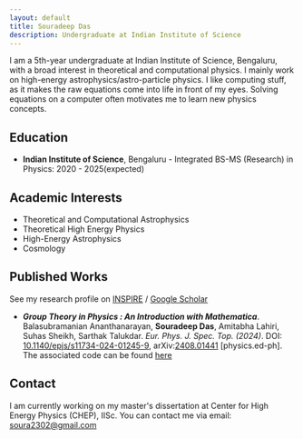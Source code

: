 ```yaml
---
layout: default
title: Souradeep Das
description: Undergraduate at Indian Institute of Science
---
```



I am a 5th-year undergraduate at Indian Institute of Science, Bengaluru, with a broad interest in theoretical and computational physics. I mainly work on high-energy astrophysics/astro-particle physics. I like computing stuff, as it makes the raw equations come into life in front of my eyes. Solving equations on a computer often motivates me to learn new physics concepts.

## Education

* **Indian Institute of Science**, Bengaluru - Integrated BS-MS (Research) in Physics: 2020 - 2025(expected)

## Academic Interests

* Theoretical and Computational Astrophysics
* Theoretical High Energy Physics
* High-Energy Astrophysics
* Cosmology

## Published Works
See my research profile on [INSPIRE](https://inspirehep.net/authors/2806415) / [Google Scholar](https://scholar.google.com/citations?user=tiRjT-wAAAAJ&hl=en&oi=ao)

* ***Group Theory in Physics : An Introduction with Mathematica***. Balasubramanian Ananthanarayan, **Souradeep Das**, Amitabha Lahiri, Suhas Sheikh, Sarthak Talukdar. _Eur. Phys. J. Spec. Top. (2024)_.  DOI: [10.1140/epjs/s11734-024-01245-9](https://doi.org/10.1140/epjs/s11734-024-01245-9), arXiv:[2408.01441](https://arxiv.org/abs/2408.01441) [physics.ed-ph]. The associated code can be found [here](https://github.com/iisc-ug-20/Group_Theory_for_Mathematica)


## Contact
I am currently working on my master's dissertation at Center for High Energy Physics (CHEP), IISc. You can contact me via email: [soura2302@gmail.com](mailto:soura2302@gmail.com)
